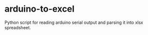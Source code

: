 arduino-to-excel
================

Python script for reading arduino serial output and parsing it into xlsx spreadsheet.
